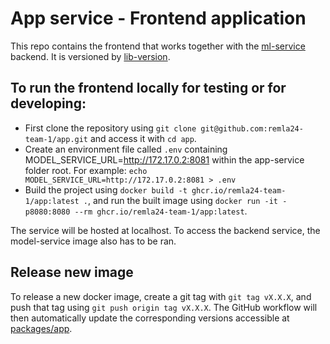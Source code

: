# App service - Frontend application

This repo contains the frontend that works together with the [ml-service](https://github.com/remla24-team-1/model-service/) backend. It is versioned by [lib-version](https://github.com/remla24-team-1/lib-version).

## To run the frontend locally for testing or for developing: 
* First clone the repository using `git clone git@github.com:remla24-team-1/app.git` and access it with `cd app`.
* Create an environment file called `.env` containing MODEL_SERVICE_URL=http://172.17.0.2:8081 within the app-service folder root. For example: `echo MODEL_SERVICE_URL=http://172.17.0.2:8081 > .env`
* Build the project using `docker build -t ghcr.io/remla24-team-1/app:latest .`, and run the built image using `docker run -it -p8080:8080 --rm ghcr.io/remla24-team-1/app:latest`.

The service will be hosted at localhost. To access the backend service, the model-service image also has to be ran.

## Release new image

To release a new docker image, create a git tag with `git tag vX.X.X`, and push that tag using `git push origin tag vX.X.X`. The GitHub workflow will then automatically update the corresponding versions accessible at [packages/app](https://github.com/orgs/remla24-team-1/packages/container/package/app).
